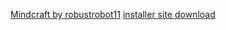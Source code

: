 [Mindcraft by robustrobot11](https://github.com/uukelele-scratch/mindcraft-gui)
[installer site download](http://uukelele.ddns.net/mindcraft)
